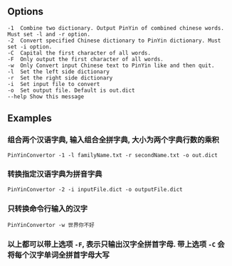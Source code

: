 ## Options

```
-1 	Combine two dictionary. Output PinYin of combined chinese words. Must set -l and -r option.
-2 	Convert specified Chinese dictionary to PinYin dictionary. Must set -i option.
-C 	Capital the first character of all words.
-F 	Only output the first character of all words.
-w 	Only Convert input Chinese text to PinYin like and then quit.
-l 	Set the left side dictionary
-r 	Set the right side dictionary
-i 	Set input file to convert
-o 	Set output file. Default is out.dict
--help Show this message
```

## Examples

### 组合两个汉语字典, 输入组合全拼字典, 大小为两个字典行数的乘积

`PinYinConvertor -1 -l familyName.txt -r secondName.txt -o out.dict`

### 转换指定汉语字典为拼音字典

`PinYinConvertor -2 -i inputFile.dict -o outputFile.dict`

### 只转换命令行输入的汉字

`PinYinConvertor -w 世界你不好`

### 以上都可以带上选项 `-F`, 表示只输出汉字全拼首字母. 带上选项 `-C` 会将每个汉字单词全拼首字母大写
